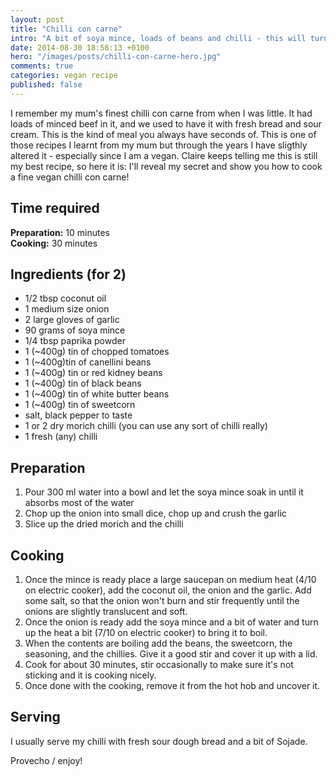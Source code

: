 ```yaml
---
layout: post
title: "Chilli con carne"
intro: "A bit of soya mince, loads of beans and chilli - this will turn you a dragon for sure"
date: 2014-08-30 18:58:13 +0100
hero: "/images/posts/chilli-con-carne-hero.jpg"
comments: true
categories: vegan recipe
published: false
---
```


<p class="post-intro">I remember my mum's finest chilli con carne from when I was little. It had loads of minced beef in it, and we used to have it with fresh bread and sour cream. This is the kind of meal you always have seconds of. This is one of those recipes I learnt from my mum but through the years I have sligthly altered it - especially since I am a vegan. Claire keeps telling me this is still my best recipe, so here it is: I'll reveal my secret and show you how to cook a fine vegan chilli con carne!</p>

## Time required

**Preparation:**	 	10 minutes	
**Cooking:**	 		30 minutes

## Ingredients (for 2)

* 1/2 tbsp coconut oil
* 1 medium size onion
* 2 large gloves of garlic
* 90 grams of soya mince
* 1/4 tbsp paprika powder
* 1 (~400g) tin of chopped tomatoes
* 1 (~400g)tin of canellini beans
* 1 (~400g) tin or red kidney beans
* 1 (~400g) tin of black beans
* 1 (~400g) tin of white butter beans
* 1 (~400g) tin of sweetcorn
* salt, black pepper to taste
* 1 or 2 dry morich chilli (you can use any sort of chilli really)
* 1 fresh (any) chilli


## Preparation

1. Pour 300 ml water into a bowl and let the soya mince soak in until it absorbs most of the water
2. Chop up the onion into small dice, chop up and crush the garlic
3. Slice up the dried morich and the chilli

## Cooking

1. Once the mince is ready place a large saucepan on medium heat (4/10 on electric cooker), add the coconut oil, the onion and the garlic. Add some salt, so that the onion won't burn and stir frequently until the onions are slightly translucent and soft.
2. Once the onion is ready add the soya mince and a bit of water and turn up the heat a bit (7/10 on electric cooker) to bring it to boil.
3. When the contents are boiling add the beans, the sweetcorn, the seasoning, and the chillies. Give it a good stir and cover it up with a lid.
4. Cook for about 30 minutes, stir occasionally to make sure it's not sticking and it is cooking nicely.
5. Once done with the cooking, remove it from the hot hob and uncover it.

## Serving

I usually serve my chilli with fresh sour dough bread and a bit of Sojade.

Provecho / enjoy!
